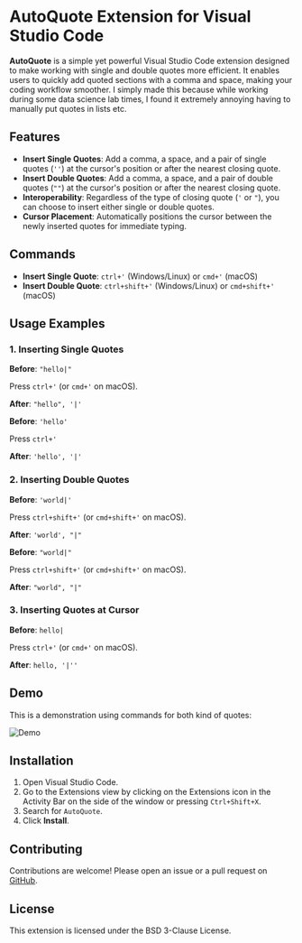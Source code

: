 
# AutoQuote Extension for Visual Studio Code

**AutoQuote** is a simple yet powerful Visual Studio Code extension designed to make working with single and double quotes more efficient. It enables users to quickly add quoted sections with a comma and space, making your coding workflow smoother. I simply made this because while working during some data science lab times, I found it extremely annoying having to manually put quotes in lists etc.

## Features

- **Insert Single Quotes**: Add a comma, a space, and a pair of single quotes (`''`) at the cursor's position or after the nearest closing quote.
- **Insert Double Quotes**: Add a comma, a space, and a pair of double quotes (`""`) at the cursor's position or after the nearest closing quote.
- **Interoperability**: Regardless of the type of closing quote (`'` or `"`), you can choose to insert either single or double quotes.
- **Cursor Placement**: Automatically positions the cursor between the newly inserted quotes for immediate typing.

## Commands

- **Insert Single Quote**: `ctrl+'` (Windows/Linux) or `cmd+'` (macOS)
- **Insert Double Quote**: `ctrl+shift+'` (Windows/Linux) or `cmd+shift+'` (macOS)

## Usage Examples

### 1. Inserting Single Quotes

**Before**: `"hello|"`
   
Press `ctrl+'` (or `cmd+'` on macOS).

**After**: `"hello", '|'`

**Before**: `'hello'`

Press `ctrl+'`

**After**: `'hello', '|'`

### 2. Inserting Double Quotes

**Before**: `'world|'`
   
Press `ctrl+shift+'` (or `cmd+shift+'` on macOS).

**After**: `'world', "|"`

**Before**: `"world|"`
   
Press `ctrl+shift+'` (or `cmd+shift+'` on macOS).

**After**: `"world", "|"`

### 3. Inserting Quotes at Cursor

**Before**: `hello|`
   
Press `ctrl+'` (or `cmd+'` on macOS).

**After**: `hello, '|''`

## Demo
This is a demonstration using commands for both kind of quotes:


![Demo](https://res.cloudinary.com/dnciaoigz/image/upload/v1736942270/demo_bxrpnn.gif)

## Installation

1. Open Visual Studio Code.
2. Go to the Extensions view by clicking on the Extensions icon in the Activity Bar on the side of the window or pressing `Ctrl+Shift+X`.
3. Search for `AutoQuote`.
4. Click **Install**.

## Contributing

Contributions are welcome! Please open an issue or a pull request on [GitHub](https://github.com/VanshajR/AutoQuote). 

## License

This extension is licensed under the BSD 3-Clause License.
